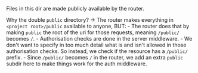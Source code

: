 Files in this dir are made publicly available by the router.

Why the double `public` directory?
-> The router makes everything in `<project root>/public` available to anyone,
   BUT:
    - The router does that by making `public` the root of the uri for those
      requests, meaning `/public/` becomes `/`.
    - Authorisation checks are done in the server middleware.
    - We don't want to specify in too much detail what is and isn't allowed in
      those authorisation checks. So instead, we check if the resource has a
      `/public/` prefix.
    - Since `/public/` becomes `/` in the router, we add an extra `public`
      subdir here to make things work for the auth middleware.
